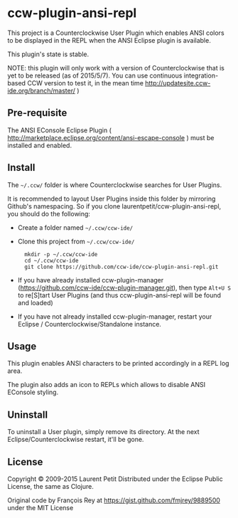 # ccw-plugin-ansi-repl

This project is a Counterclockwise User Plugin which enables ANSI colors to be displayed in the REPL when the ANSI Eclipse plugin is available.

This plugin's state is stable.

NOTE: this plugin will only work with a version of Counterclockwise that is yet to be released (as of 2015/5/7). You can use continuous integration-based CCW version to test it, in the mean time http://updatesite.ccw-ide.org/branch/master/ )

## Pre-requisite

The ANSI EConsole Eclipse Plugin ( http://marketplace.eclipse.org/content/ansi-escape-console ) must be installed and enabled.

## Install

The `~/.ccw/` folder is where Counterclockwise searches for User Plugins.

It is recommended to layout User Plugins inside this folder by mirroring Github's namespacing. So if you clone laurentpetit/ccw-plugin-ansi-repl, you should do the following:

- Create a folder named `~/.ccw/ccw-ide/`
- Clone this project from `~/.ccw/ccw-ide/`

        mkdir -p ~/.ccw/ccw-ide
        cd ~/.ccw/ccw-ide
        git clone https://github.com/ccw-ide/ccw-plugin-ansi-repl.git

- If you have already installed ccw-plugin-manager (https://github.com/ccw-ide/ccw-plugin-manager.git), then type `Alt+U S` to re[S]tart User Plugins (and thus ccw-plugin-ansi-repl will be found and loaded)
- If you have not already installed ccw-plugin-manager, restart your Eclipse / Counterclockwise/Standalone instance.

## Usage

This plugin enables ANSI characters to be printed accordingly in a REPL log area.

The plugin also adds an icon to REPLs which allows to disable ANSI EConsole styling.


## Uninstall

To uninstall a User plugin, simply remove its directory. At the next Eclipse/Counterclockwise restart, it'll be gone.


## License

Copyright © 2009-2015 Laurent Petit
Distributed under the Eclipse Public License, the same as Clojure.

Original code by François Rey at https://gist.github.com/fmjrey/9889500 under the MIT License


